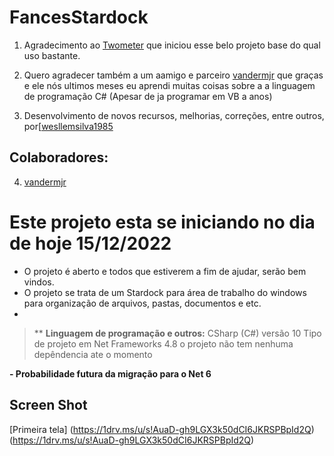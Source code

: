 # FancesStardock

 1. Agradecimento ao [Twometer](https://github.com/Twometer) que iniciou esse belo projeto base do qual uso bastante.

 2. Quero agradecer também a um aamigo e parceiro [vandermjr](https://github.com/vandermjr) que graças e ele nós ultimos meses eu aprendi muitas coisas sobre a a linguagem de programação C# (Apesar de ja programar em VB a anos)
 3. Desenvolvimento de novos recursos, melhorias, correções, entre outros, por[[wesllemsilva1985](https://github.com/wesllemsilva1985)
## Colaboradores:

 4. [vandermjr](https://github.com/vandermjr)

# Este projeto esta se iniciando no dia de hoje 15/12/2022

 + O projeto é aberto e todos que estiverem a fim de ajudar, serão bem vindos.
 + O projeto se trata de um Stardock para área de trabalho do windows para organização de arquivos, pastas, documentos e etc.
 + 

>** 
> **Linguagem de programação e outros:**
> CSharp (C#) versão 10
> Tipo de projeto em Net Frameworks 4.8
> o projeto não tem nenhuma depêndencia ate o momento

 **- Probabilidade futura da migração para o Net 6**

## Screen Shot
 [Primeira tela]
  (https://1drv.ms/u/s!AuaD-gh9LGX3k50dCI6JKRSPBpId2Q)
(https://1drv.ms/u/s!AuaD-gh9LGX3k50dCI6JKRSPBpId2Q)
